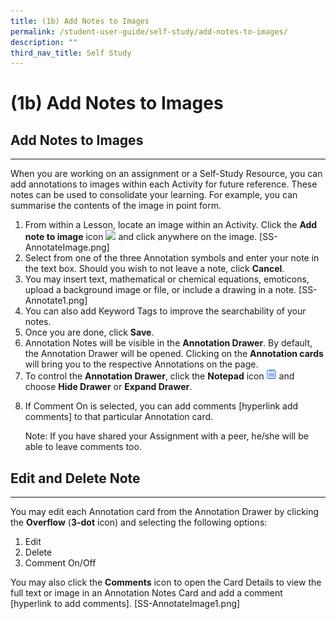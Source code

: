 ```yaml
---
title: (1b) Add Notes to Images
permalink: /student-user-guide/self-study/add-notes-to-images/
description: ""
third_nav_title: Self Study
---
```

<h1 id="-1b-add-notes-to-images">(1b) Add Notes to Images</h1>
<h2 id="-add-notes-to-images-"><strong>Add Notes to Images</strong></h2>
<hr>
<p>When you are working on an assignment or a Self-Study Resource, you can add annotations to images within each Activity for future reference. These notes can be used to consolidate your learning. For example, you can summarise the contents of the image in point form.</p>
<ol>
<li>From within a Lesson, locate an image within an Activity. Click the <strong>Add note to image</strong> icon <img style="width:1rem; display: inline;" src="/images/Icons/SS-AnnotateImage.png"> and click anywhere on the image. [SS-AnnotateImage.png]</li>
<li>Select from one of the three Annotation symbols and enter your note in the text box. Should you wish to not leave a note, click <strong>Cancel</strong>.</li>
<li>You may insert text, mathematical or chemical equations, emoticons, upload a background image or file, or include a drawing in a note. [SS-Annotate1.png]</li>
<li>You can also add Keyword Tags to improve the searchability of your notes.</li>
<li>Once you are done, click <strong>Save</strong>.</li>
<li>Annotation Notes will be visible in the <strong>Annotation Drawer</strong>. By default, the Annotation Drawer will be opened. Clicking on the <strong>Annotation cards</strong> will bring you to the respective Annotations on the page.</li>
<li>To control the <strong>Annotation Drawer</strong>, click the <strong>Notepad</strong> icon <img style="width:1rem; display: inline;" src="/images/Icons/Note.svg"> and choose <strong>Hide Drawer</strong> or <strong>Expand Drawer</strong>.</li>
<li><p>If Comment On is selected, you can add comments [hyperlink add comments] to that particular Annotation card. </p>
<p> Note: If you have shared your Assignment with a peer, he/she will be able to leave comments too.</p>
</li>
</ol>
<h2 id="-edit-and-delete-note-"><strong>Edit and Delete Note</strong></h2>
<hr>
<p>You may edit each Annotation card from the Annotation Drawer by clicking the <strong>Overflow</strong> (<strong>3-dot</strong> icon) and selecting the following options:</p>
<ol>
<li>Edit</li>
<li>Delete</li>
<li>Comment On/Off</li>
</ol>
<p>You may also click the <strong>Comments</strong> icon to open the Card Details to view the full text or image in an Annotation Notes Card and add a comment [hyperlink to add comments]. [SS-AnnotateImage1.png]</p>